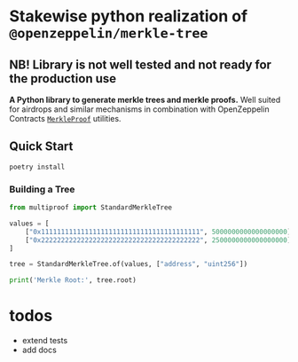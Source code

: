# Stakewise python realization of `@openzeppelin/merkle-tree`

## NB! Library is not well tested and not ready for the production use

**A Python library to generate merkle trees and merkle proofs.**
Well suited for airdrops and similar mechanisms in combination with OpenZeppelin Contracts [`MerkleProof`] utilities.

[`MerkleProof`]: https://docs.openzeppelin.com/contracts/4.x/api/utils#MerkleProof

## Quick Start

``` shell
poetry install
```

### Building a Tree

```python
from multiproof import StandardMerkleTree

values = [
    ["0x1111111111111111111111111111111111111111", 5000000000000000000],
    ["0x2222222222222222222222222222222222222222", 2500000000000000000]
]

tree = StandardMerkleTree.of(values, ["address", "uint256"])

print('Merkle Root:', tree.root)
```

# todos
- extend tests
- add docs
